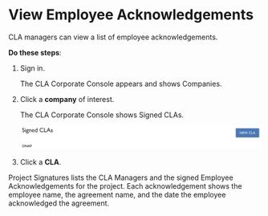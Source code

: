 # View Employee Acknowledgements
CLA managers can view a list of employee acknowledgements. 

**Do these steps**:

1. Sign in.

   The CLA Corporate Console appears and shows Companies.

2. Click a **company** of interest.

   The CLA Corporate Console shows Signed CLAs.

   ![Signed CLAs](imgs/CLA-Signed-CLAs.png)

3. Click a **CLA**.

Project Signatures lists the CLA Managers and the signed Employee Acknowledgements for the project. Each acknowledgement shows the employee name, the agreement name, and the date the employee acknowledged the agreement.